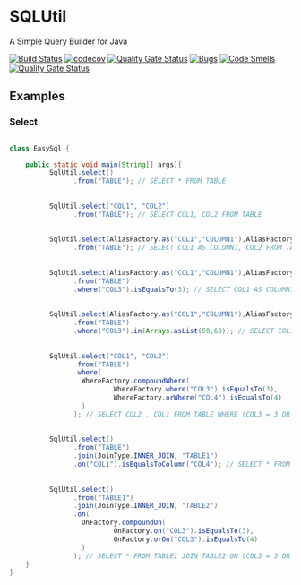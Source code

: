 # SQLUtil 

A Simple Query Builder for Java

[![Build Status](https://travis-ci.org/ulisse1996/SqlUtil.svg?branch=master)](https://travis-ci.org/ulisse1996/SqlUtil) [![codecov](https://codecov.io/gh/ulisse1996/SqlUtil/branch/master/graph/badge.svg)](https://codecov.io/gh/ulisse1996/SqlUtil) [![Quality Gate Status](https://sonarcloud.io/api/project_badges/measure?project=it.donatoleone%3Asql-util&metric=alert_status)](https://sonarcloud.io/dashboard?id=it.donatoleone%3Asql-util) [![Bugs](https://sonarcloud.io/api/project_badges/measure?project=it.donatoleone%3Asql-util&metric=bugs)](https://sonarcloud.io/dashboard?id=it.donatoleone%3Asql-util) [![Code Smells](https://sonarcloud.io/api/project_badges/measure?project=it.donatoleone%3Asql-util&metric=code_smells)](https://sonarcloud.io/dashboard?id=it.donatoleone%3Asql-util) [![Quality Gate Status](https://sonarcloud.io/api/project_badges/measure?project=it.donatoleone%3Asql-util&metric=alert_status)](https://sonarcloud.io/dashboard?id=it.donatoleone%3Asql-util)


## Examples

### Select
```java

class EasySql {

    public static void main(String[] args){
          SqlUtil.select()
                .from("TABLE"); // SELECT * FROM TABLE 
          
          
          SqlUtil.select("COL1", "COL2")
                .from("TABLE"); // SELECT COL1, COL2 FROM TABLE
          
          
          SqlUtil.select(AliasFactory.as("COL1","COLUMN1"),AliasFactory.column("COL2"))
                .from("TABLE"); // SELECT COL1 AS COLUMN1, COL2 FROM TABLE
                
          
          SqlUtil.select(AliasFactory.as("COL1","COLUMN1"),AliasFactory.column("COL2"))
                .from("TABLE")
                .where("COL3").isEqualsTo(3); // SELECT COL1 AS COLUMN1, COL2 FROM TABLE WHERE COL3 = 3
                
          
          SqlUtil.select(AliasFactory.as("COL1","COLUMN1"),AliasFactory.column("COL2"))
                .from("TABLE")   
                .where("COL3").in(Arrays.asList(50,60)); // SELECT COL1 AS COLUMN1 , COL2 FROM TABLE WHERE COL3 IN (50,60)
                
                
          SqlUtil.select("COL1", "COL2")
                .from("TABLE")
                .where(
                  WhereFactory.compoundWhere(
                          WhereFactory.where("COL3").isEqualsTo(3),
                          WhereFactory.orWhere("COL4").isEqualsTo(4)
                  )
                ); // SELECT COL2 , COL1 FROM TABLE WHERE (COL3 = 3 OR COL4 = 4)
                
          
          SqlUtil.select()
                .from("TABLE")
                .join(JoinType.INNER_JOIN, "TABLE1")
                .on("COL1").isEqualsToColumn("COL4"); // SELECT * FROM TABLE JOIN TABLE1 ON COL1 = COL4
                
          
          SqlUtil.select()
                .from("TABLE1")
                .join(JoinType.INNER_JOIN, "TABLE2")
                .on(
                  OnFactory.compoundOn(
                          OnFactory.on("COL3").isEqualsTo(3),
                          OnFactory.orOn("COL3").isEqualsTo(4)
                  )
                ); // SELECT * FROM TABLE1 JOIN TABLE2 ON (COL3 = 3 OR COL3 = 4)
    }
}
```

